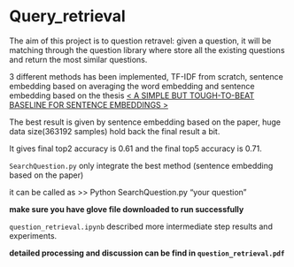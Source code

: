 # Query_retrieval

The aim of this project is to question retravel: given a question, it will be matching through the question library where store all the existing questions and return the most similar questions.

3 different methods has been implemented, TF-IDF from scratch, sentence embedding based on averaging the word embedding and sentence embedding based on the thesis [< A SIMPLE BUT TOUGH-TO-BEAT BASELINE FOR SENTENCE EMBEDDINGS >](https://openreview.net/pdf?id=SyK00v5xx) 

The best result is given by sentence embedding based on the paper, huge data size(363192 samples) hold back the final result a bit.

It gives final top2 accuracy is 0.61 and the final top5 accuracy is 0.71.


 `SearchQuestion.py` only integrate the best method (sentence embedding based on the paper) 
 
 it can be called as >> Python SearchQuestion.py “your question”
 
 __make sure you have glove file downloaded to run successfully__

`question_retrieval.ipynb` described more intermediate step results and experiments.

__detailed processing and discussion can be find in `question_retrieval.pdf`__

